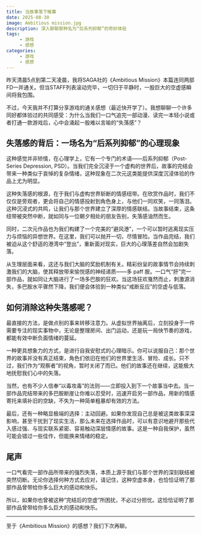 ```yaml
---
title: 当故事落下帷幕
date: 2025-08-30
image: Ambitious mission.jpg
description: 深入聊聊那种名为“后系列抑郁”的奇妙体验
tags:
     - 游戏
     - 感想
categories:
     - 游戏
     - 感想
---
```

昨天清晨5点到第二天凌晨，我将SAGA社的《Ambitious Mission》本篇连同两部FD一并通关。但当STAFF列表滚动完毕，一切归于平静时，一股巨大的空虚感瞬间将我包围。

不过，今天我并不打算分享游戏的通关感想（最近快开学了）。我想聊聊一个许多同好都体验过的共同感受：为什么当我们一口气追完一部动漫、读完一本轻小说或者打通一款游戏后，心中会涌起一股难以言喻的“失落感”？

## 失落感的背后：一场名为“后系列抑郁”的心理现象
这种感觉并非矫情，在心理学上，它有一个专门的术语——后系列抑郁（Post-Series Depression, PSD）。当我们完全沉浸于一个虚构的世界后，故事的完结会带来一种类似于哀悼的复杂情绪，这种现象在二次元这类能提供深度沉浸体验的作品上尤为明显。

这种失落感的根源，在于我们与虚构世界斩断的情感纽带。在欣赏作品时，我们不仅仅是旁观者，更会将自己的情感投射到角色身上，与他们一同欢笑，一同落泪。这种沉浸式的共鸣，让我们与那个世界建立了深厚的情感联结。当故事结束，这条纽带被突然中断，就如同与一位朝夕相处的朋友告别，失落感油然而生。

同时，二次元作品也为我们构建了一个完美的“避风港”，一个可以暂时逃离现实压力与烦恼的异想世界。在这里，我们可以抛开一切，尽情冒险。当作品完结，我们被迫从这个舒适的港湾中“登出”，重新面对现实，巨大的心理落差自然会加剧失落。

从生理层面来看，这还与我们大脑的奖励机制有关。精彩纷呈的故事情节会持续刺激我们的大脑，使其释放带来愉悦感的神经递质——多 paff 胺。一口气“肝”完一部作品，就如同让大脑进行了一场多巴胺的狂欢。当这场狂欢戛然而止，刺激源消失，多巴胺水平骤然下降，我们便会体验到一种类似“戒断反应”的空虚与低落。

## 如何消除这种失落感呢？
最直接的方法，是做点别的事来转移注意力。从虚拟世界抽离后，立刻投身于一件需要专注的现实事物中，无论是整理房间、出门运动，还是玩一局快节奏的游戏，都能有效中断负面情绪的蔓延。

一种更具想象力的方式，是进行自我安慰式的心理暗示。你可以说服自己：那个世界的故事并没有真正结束，角色们依旧在他们的世界里生活、冒险、成长。只不过，我们作为“观察者”的视角，暂时关闭了而已。他们的故事还在继续，这能极大地抚慰我们心中的失落。

当然，也有不少人信奉“以毒攻毒”的法则——立即投入到下一个故事当中去。当一部作品完结带来的多巴胺断崖让你难以忍受时，迅速开启另一部作品，用新的情感寄托来填补旧的空缺，不失为一种简单粗暴却有效的方法。

最后，还有一种略显极端的选择：主动回避。如果你发现自己总是被这类故事深深影响，甚至干扰到了现实生活，那么未来在选择作品时，可以有意识地避开那些代入感过强、与现实联系紧密、容易触动深层情感的故事。这是一种自我保护，虽然可能会错过一些佳作，但能换来情绪的稳定。
## 尾声
一口气看完一部作品所带来的强烈失落，本质上源于我们与那个世界的深刻联结被突然切断。无论你选择何种方式去应对，请记住，这种空虚本身，也恰恰证明了那部作品曾带给你多么巨大的感动和快乐。

所以，如果你也曾被这种“完结后的空虚”所困扰，不必过分担忧。这恰恰证明了那部作品曾带给你多么巨大的感动和快乐。

---

至于《Ambitious Mission》的感想？我们下次再聊。





